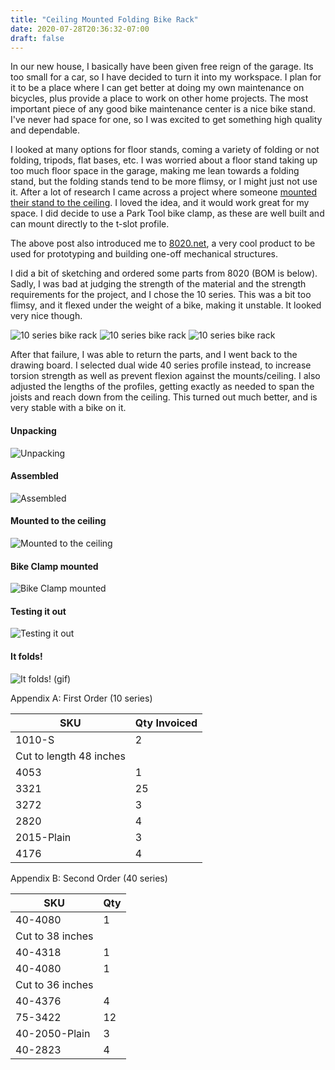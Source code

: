 ```yaml
---
title: "Ceiling Mounted Folding Bike Rack"
date: 2020-07-28T20:36:32-07:00
draft: false
---
```


In our new house, I basically have been given free reign of the garage. Its too small for a car, so I have decided to turn it into my workspace. I plan for it to be a place where I can get better at doing my own maintenance on bicycles, plus provide a place to work on other home projects. The most important piece of any good bike maintenance center is a nice bike stand. I've never had space for one, so I was excited to get something high quality and dependable.

<!--more-->

I looked at many options for floor stands, coming a variety of folding or not folding, tripods, flat bases, etc. I was worried about a floor stand taking up too much floor space in the garage, making me lean towards a folding stand, but the folding stands tend to be more flimsy, or I might just not use it. After a lot of research I came across a project where someone [mounted their stand to the ceiling](http://www.tearsforgears.com/2013/01/close-quarters-work-stand.html?m=1). I loved the idea, and it would work great for my space. I did decide to use a Park Tool bike clamp, as these are well built and can mount directly to the t-slot profile.

The above post also introduced me to [8020.net](http://www.8020.net), a very cool product to be used for prototyping and building one-off mechanical structures.

I did a bit of sketching and ordered some parts from 8020 (BOM is below). Sadly, I was bad at judging the strength of the material and the strength requirements for the project, and I chose the 10 series. This was a bit too flimsy, and it flexed under the weight of a bike, making it unstable. It looked very nice though.

![10 series bike rack](/blog/bike_rack/IMG_20200606_123849.jpg)
![10 series bike rack](/blog/bike_rack/IMG_20200606_123904.jpg)
![10 series bike rack](/blog/bike_rack/IMG_20200606_123909.jpg)

After that failure, I was able to return the parts, and I went back to the drawing board. I selected dual wide 40 series profile instead, to increase torsion strength as well as prevent flexion against the mounts/ceiling. I also adjusted the lengths of the profiles, getting exactly as needed to span the joists and reach down from the ceiling. This turned out much better, and is very stable with a bike on it.

#### Unpacking
![Unpacking](/blog/bike_rack/IMG_20200617_205945.jpg)

#### Assembled
![Assembled](/blog/bike_rack/IMG_20200617_212513.jpg)

#### Mounted to the ceiling
![Mounted to the ceiling](/blog/bike_rack/IMG_20200617_214251.jpg)

#### Bike Clamp mounted
![Bike Clamp mounted](/blog/bike_rack/IMG_20200617_215312.jpg)

#### Testing it out
![Testing it out](/blog/bike_rack/IMG_20200618_113532.jpg)

#### It folds!
![It folds! (gif)](/blog/bike_rack/open_bike_rack.gif)

Appendix A: First Order (10 series)

| SKU                     | Qty Invoiced |
|-------------------------|--------------|
| 1010-S                  | 2            |
| Cut to length 48 inches |              |
| 4053                    | 1            |
| 3321                    | 25           |
| 3272                    | 3            |
| 2820                    | 4            |
| 2015-Plain              | 3            |
| 4176                    | 4            |

Appendix B: Second Order (40 series)

|        SKU       | Qty |
|------------------|-----|
|      40-4080     |  1  |
| Cut to 38 inches |     |
|      40-4318     |  1  |
|      40-4080     |  1  |
| Cut to 36 inches |     |
|      40-4376     |  4  |
|      75-3422     |  12 |
|   40-2050-Plain  |  3  |
|      40-2823     |  4  |